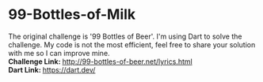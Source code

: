 # 99-Bottles-of-Milk
The original challenge is '99 Bottles of Beer'. 
I'm using Dart to solve the challenge. 
My code is not the most efficient, feel free to share your solution with me so I can improve mine. <br>
<b>Challenge Link: </b> http://99-bottles-of-beer.net/lyrics.html <br>
<b>Dart Link: </b> https://dart.dev/ <br>
